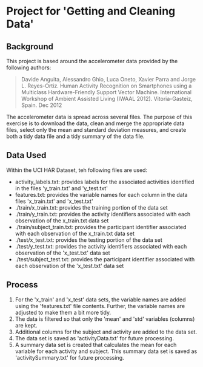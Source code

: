# Project for 'Getting and Cleaning Data'

## Background
This project is based around the accelerometer data provided by the following authors:

>Davide Anguita, Alessandro Ghio, Luca Oneto, Xavier Parra and Jorge L. Reyes-Ortiz. Human Activity Recognition on Smartphones using a Multiclass Hardware-Friendly Support Vector Machine. International Workshop of Ambient Assisted Living (IWAAL 2012). Vitoria-Gasteiz, Spain. Dec 2012

The accelerometer data is spread across several files. The purpose of this exercise is to download the data, clean and merge the appropriate data files, select only the mean and standard deviation measures, and create both a tidy data file and a tidy summary of the data file.

## Data Used
Within the UCI HAR Dataset, teh following files are used:
- activity_labels.txt: provides labels for the associated activities identified in the files 'y_train.txt' and 'y_test.txt'
- features.txt: provides the variable names for each column in the data files 'x_train.txt' and 'x_test.txt'
- ./train/x_train.txt: provides the training portion of the data set
- ./train/y_train.txt: provides the activity identifiers associated with each observation of the x_train.txt data set
- ./train/subject_train.txt: provides the participant identifier associated with each observation of the x_train.txt data set
- ./test/x_test.txt: provides the testing portion of the data set
- ./test/y_test.txt: provides the activity identifiers associated with each observation of the 'x_test.txt' data set
- ./test/subject_test.txt: provides the participant identifier associated with each observation of the 'x_test.txt' data set

## Process
1. For the 'x_train' and 'x_test' data sets, the variable names are added using the 'features.txt' file contents. Further, the variable names are adjusted to make them a bit more tidy.
2. The data is filtered so that only the 'mean' and 'std' variables (columns) are kept.
3. Additional columns for the subject and activity are added to the data set.
4. The data set is saved as 'activityData.txt' for future processing.
5. A summary data set is created that calculates the mean for each variable for each activity and subject. This summary data set is saved as 'activitySummary.txt' for future processing.